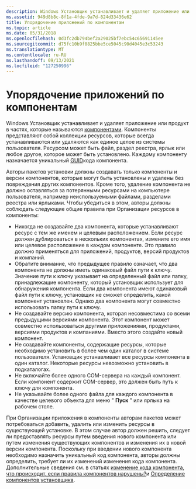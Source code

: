 ```yaml
---
description: Windows Установщик устанавливает и удаляет приложение или продукт в частях, которые называются компонентами.
ms.assetid: 949d8b8c-8f1a-4fde-9a7d-824d33436e62
title: Упорядочение приложений по компонентам
ms.topic: article
ms.date: 05/31/2018
ms.openlocfilehash: 0d3fc2db794bef2a29025bf7ebc54c65691145ee
ms.sourcegitcommit: d75fc10b9f0825bbe5ce5045c90d4045e3c53243
ms.translationtype: MT
ms.contentlocale: ru-RU
ms.lasthandoff: 09/13/2021
ms.locfileid: "127250996"
---
```

# <a name="organizing-applications-into-components"></a>Упорядочение приложений по компонентам

Windows Установщик устанавливает и удаляет приложение или продукт в частях, которые называются [компонентами](windows-installer-components.md). Компоненты представляют собой коллекции ресурсов, которые всегда устанавливаются или удаляются как единое целое из системы пользователя. Ресурсом может быть файл, раздел реестра, ярлык или любое другое, которое может быть установлено. Каждому компоненту назначается уникальный [GUID](guid.md)кода компонента.

Авторы пакетов установки должны создавать только компоненты и версии компонентов, которые могут быть установлены и удалены без повреждения других компонентов. Кроме того, удаление компонента не должно оставляться за потерянными ресурсами на компьютере пользователя, например неиспользуемыми файлами, разделами реестра или ярлыками. Чтобы убедиться в этом, авторы должны соблюдать следующие общие правила при Организации ресурсов в компоненты:

-   Никогда не создавайте два компонента, которые устанавливают ресурс с тем же именем и целевым расположением. Если ресурс должен дублироваться в нескольких компонентах, измените его имя или целевое расположение в каждом компоненте. Это правило должно применяться для приложений, продуктов, версий продуктов и компаний.
-   Обратите внимание, что предыдущее правило означает, что два компонента не должны иметь одинаковый файл пути к ключу. Значение пути к ключу указывает на определенный файл или папку, принадлежащие компоненту, который установщик использует для обнаружения компонента. Если два компонента имеют одинаковый файл пути к ключу, установщик не сможет определить, какой компонент установлен. Однако два компонента могут совместно использовать папку пути к ключу.
-   Не создавайте версию компонента, которая несовместима со всеми предыдущими версиями компонента. Этот компонент может совместно использоваться другими приложениями, продуктами, версиями продуктов и компаниями. Вместо этого создайте новый компонент.
-   Не создавайте компоненты, содержащие ресурсы, которые необходимо установить в более чем один каталог в системе пользователя. Установщик устанавливает все ресурсы компонента в один каталог. Некоторые ресурсы невозможно установить в подкаталогах.
-   Не включайте более одного COM-сервера на каждый компонент. Если компонент содержит COM-сервер, это должен быть путь к ключу для компонента.
-   Не указывайте более одного файла для каждого компонента в качестве целевого объекта для меню " **Пуск** " или ярлыка на рабочем столе.

При Организации приложения в компоненты авторам пакетов может потребоваться добавить, удалить или изменить ресурсы в существующей установке. В этом случае автор должен решить, следует ли предоставлять ресурсы путем введения нового компонента или путем изменения существующих компонентов и изменения их в новой версии компонента. Поскольку при введении нового компонента необходимо назначить уникальный код компонента, авторы должны определить, требует ли их изменений изменения кода компонента. Дополнительные сведения см. в статьях [изменение кода компонента](changing-the-component-code.md), [что происходит, если правила компонентов нарушены?](what-happens-if-the-component-rules-are-broken.md)и [Определение компонентов установщика](defining-installer-components.md).

 

 



